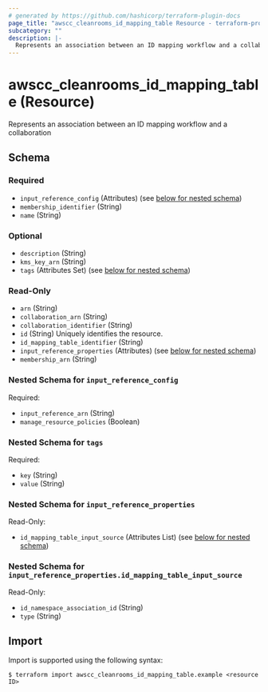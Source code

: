 ```yaml
---
# generated by https://github.com/hashicorp/terraform-plugin-docs
page_title: "awscc_cleanrooms_id_mapping_table Resource - terraform-provider-awscc"
subcategory: ""
description: |-
  Represents an association between an ID mapping workflow and a collaboration
---
```


# awscc_cleanrooms_id_mapping_table (Resource)

Represents an association between an ID mapping workflow and a collaboration



<!-- schema generated by tfplugindocs -->
## Schema

### Required

- `input_reference_config` (Attributes) (see [below for nested schema](#nestedatt--input_reference_config))
- `membership_identifier` (String)
- `name` (String)

### Optional

- `description` (String)
- `kms_key_arn` (String)
- `tags` (Attributes Set) (see [below for nested schema](#nestedatt--tags))

### Read-Only

- `arn` (String)
- `collaboration_arn` (String)
- `collaboration_identifier` (String)
- `id` (String) Uniquely identifies the resource.
- `id_mapping_table_identifier` (String)
- `input_reference_properties` (Attributes) (see [below for nested schema](#nestedatt--input_reference_properties))
- `membership_arn` (String)

<a id="nestedatt--input_reference_config"></a>
### Nested Schema for `input_reference_config`

Required:

- `input_reference_arn` (String)
- `manage_resource_policies` (Boolean)


<a id="nestedatt--tags"></a>
### Nested Schema for `tags`

Required:

- `key` (String)
- `value` (String)


<a id="nestedatt--input_reference_properties"></a>
### Nested Schema for `input_reference_properties`

Read-Only:

- `id_mapping_table_input_source` (Attributes List) (see [below for nested schema](#nestedatt--input_reference_properties--id_mapping_table_input_source))

<a id="nestedatt--input_reference_properties--id_mapping_table_input_source"></a>
### Nested Schema for `input_reference_properties.id_mapping_table_input_source`

Read-Only:

- `id_namespace_association_id` (String)
- `type` (String)

## Import

Import is supported using the following syntax:

```shell
$ terraform import awscc_cleanrooms_id_mapping_table.example <resource ID>
```
